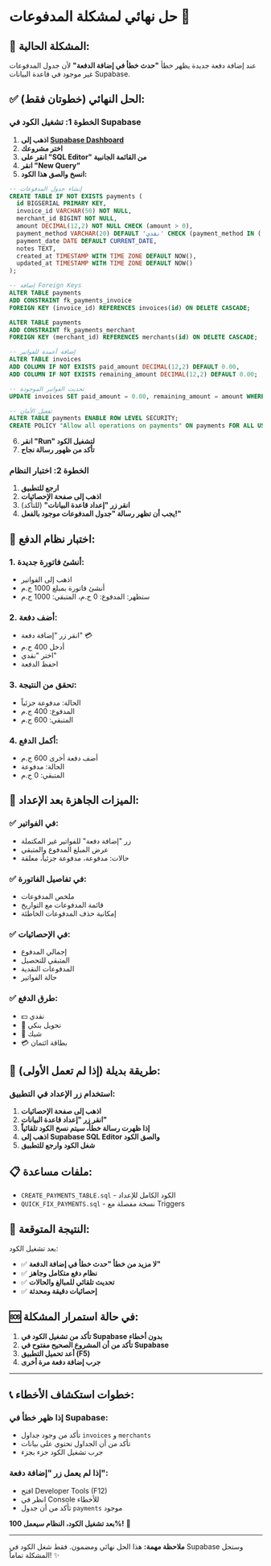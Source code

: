 # حل نهائي لمشكلة المدفوعات 🔧

## 🚨 المشكلة الحالية:
عند إضافة دفعة جديدة يظهر خطأ **"حدث خطأ في إضافة الدفعة"** لأن جدول المدفوعات غير موجود في قاعدة البيانات Supabase.

## ✅ الحل النهائي (خطوتان فقط):

### الخطوة 1: تشغيل الكود في Supabase
1. **اذهب إلى [Supabase Dashboard](https://supabase.com/dashboard)**
2. **اختر مشروعك**
3. **انقر على "SQL Editor" من القائمة الجانبية**
4. **انقر "New Query"**
5. **انسخ والصق هذا الكود:**

```sql
-- إنشاء جدول المدفوعات
CREATE TABLE IF NOT EXISTS payments (
  id BIGSERIAL PRIMARY KEY,
  invoice_id VARCHAR(50) NOT NULL,
  merchant_id BIGINT NOT NULL,
  amount DECIMAL(12,2) NOT NULL CHECK (amount > 0),
  payment_method VARCHAR(20) DEFAULT 'نقدي' CHECK (payment_method IN ('نقدي', 'تحويل بنكي', 'شيك', 'بطاقة ائتمان')),
  payment_date DATE DEFAULT CURRENT_DATE,
  notes TEXT,
  created_at TIMESTAMP WITH TIME ZONE DEFAULT NOW(),
  updated_at TIMESTAMP WITH TIME ZONE DEFAULT NOW()
);

-- إضافة Foreign Keys
ALTER TABLE payments 
ADD CONSTRAINT fk_payments_invoice 
FOREIGN KEY (invoice_id) REFERENCES invoices(id) ON DELETE CASCADE;

ALTER TABLE payments 
ADD CONSTRAINT fk_payments_merchant 
FOREIGN KEY (merchant_id) REFERENCES merchants(id) ON DELETE CASCADE;

-- إضافة أعمدة للفواتير
ALTER TABLE invoices 
ADD COLUMN IF NOT EXISTS paid_amount DECIMAL(12,2) DEFAULT 0.00,
ADD COLUMN IF NOT EXISTS remaining_amount DECIMAL(12,2) DEFAULT 0.00;

-- تحديث الفواتير الموجودة
UPDATE invoices SET paid_amount = 0.00, remaining_amount = amount WHERE paid_amount IS NULL;

-- تفعيل الأمان
ALTER TABLE payments ENABLE ROW LEVEL SECURITY;
CREATE POLICY "Allow all operations on payments" ON payments FOR ALL USING (true) WITH CHECK (true);
```

6. **انقر "Run" لتشغيل الكود**
7. **تأكد من ظهور رسالة نجاح**

### الخطوة 2: اختبار النظام
1. **ارجع للتطبيق**
2. **اذهب إلى صفحة الإحصائيات**
3. **انقر زر "إعداد قاعدة البيانات"** (للتأكد)
4. **يجب أن تظهر رسالة "جدول المدفوعات موجود بالفعل!"**

## 🎯 اختبار نظام الدفع:

### 1. أنشئ فاتورة جديدة:
- اذهب إلى الفواتير
- أنشئ فاتورة بمبلغ 1000 ج.م
- ستظهر: المدفوع: 0 ج.م، المتبقي: 1000 ج.م

### 2. أضف دفعة:
- انقر زر "إضافة دفعة" 💳
- أدخل 400 ج.م
- اختر "نقدي"
- احفظ الدفعة

### 3. تحقق من النتيجة:
- الحالة: مدفوعة جزئياً
- المدفوع: 400 ج.م
- المتبقي: 600 ج.م

### 4. أكمل الدفع:
- أضف دفعة أخرى 600 ج.م
- الحالة: مدفوعة
- المتبقي: 0 ج.م

## 🚀 الميزات الجاهزة بعد الإعداد:

### ✅ في الفواتير:
- زر "إضافة دفعة" للفواتير غير المكتملة
- عرض المبلغ المدفوع والمتبقي
- حالات: مدفوعة، مدفوعة جزئياً، معلقة

### ✅ في تفاصيل الفاتورة:
- ملخص المدفوعات
- قائمة المدفوعات مع التواريخ
- إمكانية حذف المدفوعات الخاطئة

### ✅ في الإحصائيات:
- إجمالي المدفوع
- المتبقي للتحصيل
- المدفوعات النقدية
- حالة الفواتير

### ✅ طرق الدفع:
- 💵 نقدي
- 🏦 تحويل بنكي
- 📄 شيك
- 💳 بطاقة ائتمان

## 🔧 طريقة بديلة (إذا لم تعمل الأولى):

### استخدام زر الإعداد في التطبيق:
1. **اذهب إلى صفحة الإحصائيات**
2. **انقر زر "إعداد قاعدة البيانات"**
3. **إذا ظهرت رسالة خطأ، سيتم نسخ الكود تلقائياً**
4. **اذهب إلى Supabase SQL Editor والصق الكود**
5. **شغل الكود وارجع للتطبيق**

## 📋 ملفات مساعدة:
- `CREATE_PAYMENTS_TABLE.sql` - الكود الكامل للإعداد
- `QUICK_FIX_PAYMENTS.sql` - نسخة مفصلة مع Triggers

## 🎉 النتيجة المتوقعة:

بعد تشغيل الكود:
- ✅ **لا مزيد من خطأ "حدث خطأ في إضافة الدفعة"**
- ✅ **نظام دفع متكامل وجاهز**
- ✅ **تحديث تلقائي للمبالغ والحالات**
- ✅ **إحصائيات دقيقة ومحدثة**

## 🆘 في حالة استمرار المشكلة:

1. **تأكد من تشغيل الكود في Supabase بدون أخطاء**
2. **تأكد من أن المشروع الصحيح مفتوح في Supabase**
3. **أعد تحميل التطبيق (F5)**
4. **جرب إضافة دفعة مرة أخرى**

---

## 📞 خطوات استكشاف الأخطاء:

### إذا ظهر خطأ في Supabase:
- تأكد من وجود جداول `invoices` و `merchants`
- تأكد من أن الجداول تحتوي على بيانات
- جرب تشغيل الكود جزء بجزء

### إذا لم يعمل زر "إضافة دفعة":
- افتح Developer Tools (F12)
- انظر في Console للأخطاء
- تأكد من أن جدول `payments` موجود

**بعد تشغيل الكود، النظام سيعمل 100%!** 🚀

---

**ملاحظة مهمة:** هذا الحل نهائي ومضمون. فقط شغل الكود في Supabase وستحل المشكلة تماماً! ✨

